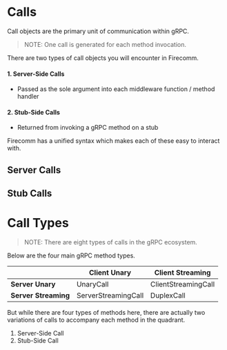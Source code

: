 # Calls

Call objects are the primary unit of communication within gRPC. 

> NOTE: One call is generated for each method invocation.

There are two types of call objects you will encounter in Firecomm.
#### 1.  Server-Side Calls
   - Passed as the sole argument into each middleware function / method handler
#### 2. Stub-Side Calls
  - Returned from invoking a gRPC method on a stub

Firecomm has a unified syntax which makes each of these easy to interact with.

## Server Calls

## Stub Calls


# Call Types

> NOTE: There are eight types of calls in the gRPC ecosystem. 

Below are the four main gRPC method types. 

|                      | Client Unary        | Client Streaming    |
| -------------------- | ------------------- | ------------------- |
| **Server Unary**     | UnaryCall           | ClientStreamingCall |
| **Server Streaming** | ServerStreamingCall | DuplexCall          |

But while there are four types of methods here, there are actually two variations of calls to accompany each method in the quadrant.
1. Server-Side Call
2. Stub-Side Call


